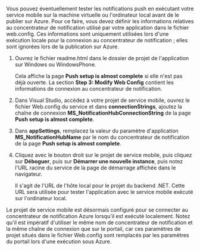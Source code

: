 
Vous pouvez éventuellement tester les notifications push en exécutant votre service mobile sur la machine virtuelle ou l'ordinateur local avant de le publier sur Azure. Pour ce faire, vous devez définir les informations relatives au concentrateur de notification utilisé par votre application dans le fichier web.config. Ces informations sont uniquement utilisées lors d'une exécution locale pour la connexion au concentrateur de notification ; elles sont ignorées lors de la publication sur Azure.

1. Ouvrez le fichier readme.html dans le dossier de projet de l'application sur Windows ou WindowsPhone. 

	Cela affiche la page **Push setup is almost complete** si elle n'est pas déjà ouverte. La section **Step 3: Modify Web Config** contient les informations de connexion au concentrateur de notification.

2. Dans Visual Studio, accédez à votre projet de service mobile, ouvrez le fichier Web.config du service et dans **connectionStrings**, ajoutez la chaîne de connexion **MS_NotificationHubConnectionString** de la page **Push setup is almost complete**.

3. Dans **appSettings**, remplacez la valeur du paramètre d'application **MS_NotificationHubName** par le nom du concentrateur de notification de la page **Push setup is almost complete**.

4. Cliquez avec le bouton droit sur le projet de service mobile, puis cliquez sur **Déboguer**, puis sur **Démarrer une nouvelle instance**, puis notez l'URL racine du service de la page de démarrage affichée dans le navigateur.

	Il s'agit de l'URL de l'hôte local pour le projet du backend .NET. Cette URL sera utilisée pour tester l'application avec le service mobile exécuté sur l'ordinateur local.

Le projet de service mobile est désormais configuré pour se connecter au concentrateur de notification Azure lorsqu'il est exécuté localement. Notez qu'il est impératif d'utiliser le même nom de concentrateur de notification et la même chaîne de connexion que sur le portail, car ces paramètres de projet situés dans le fichier Web.config sont remplacés par les paramètres du portail lors d'une exécution sous Azure.
<!--HONumber=54-->